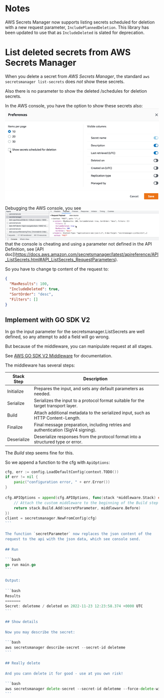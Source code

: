 # Notes

AWS Secrets Manager now supports listing secrets scheduled for deletion with a new request parameter, `IncludePlannedDeletion`. This library has been updated to use that as `IncludeDeleted` is slated for deprecation.

# List deleted secrets from AWS Secrets Manager

When you delete a secret from *AWS Secrets Manager*, the standard 
`aws secretsmanager list-secrets` does *not* show these secrets.

Also there is no parameter to show the deleted /schedules for deletion secrets.

In the AWS console, you have the option to show these secrets also:
![](img/preferences.png)

Debugging the AWS console, you see ![](img/includedeleted.png) that 
the console is cheating and using a parameter not defined in the API
Definition, see [API doc])https://docs.aws.amazon.com/secretsmanager/latest/apireference/API_ListSecrets.html#API_ListSecrets_RequestParameters).

So you have to change tp content of the request to:

```json
{
  "MaxResults": 100,
  "IncludeDeleted": true,
  "SortOrder": "desc",
  "Filters": []
}
```

## Implement with GO SDK V2

In go the input parameter for the secretsmanager.ListSecrets are
well defined, so any attempt to add a field will go wrong.

But because of the middleware, you can manipulate request at all stages.

See [AWS GO SDK V2 Middleware](https://aws.github.io/aws-sdk-go-v2/docs/middleware/) for documentation.

The middleware has several steps:


Stack Step |	Description
---|---
Initialize	|Prepares the input, and sets any default parameters as needed.
Serialize	|Serializes the input to a protocol format suitable for the target transport layer.
Build	|Attach additional metadata to the serialized input, such as HTTP Content-Length.
Finalize |	Final message preparation, including retries and authentication (SigV4 signing).
Deserialize |	Deserialize responses from the protocol format into a structured type or error.

The *Build* step seems fine for this.

So we append a function to the cfg with `ApiOptions`:

````go
cfg, err := config.LoadDefaultConfig(context.TODO())
if err != nil {
    panic("configuration error, " + err.Error())
}

cfg.APIOptions = append(cfg.APIOptions, func(stack *middleware.Stack) error {
    // Attach the custom middleware to the beginning of the Build step
    return stack.Build.Add(secretParameter, middleware.Before)
})
client = secretsmanager.NewFromConfig(cfg)
```

The function `secretParameter` now replaces the json content of the 
request to the api with the json data, which see console send.

## Run

```bash
go run main.go
```

Output:

```bash
Results
=======
Secret: deleteme / deleted on 2022-11-23 12:23:58.374 +0000 UTC
```

## Show details

Now you may describe the secret:

```bash
aws secretsmanager describe-secret --secret-id deleteme
```

## Really delete

And you cann delete it for good - use at you own risk!

```bash
aws secretsmanager delete-secret --secret-id deleteme --force-delete-without-recovery
```

